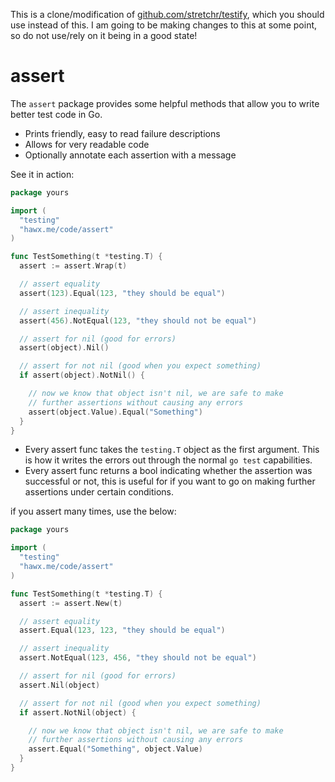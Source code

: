 This is a clone/modification of
[github.com/stretchr/testify](https://github.com/stretchr/testify), which you
should use instead of this. I am going to be making changes to this at some
point, so do not use/rely on it being in a good state!

# assert

The `assert` package provides some helpful methods that allow you to write better test code in Go.

  * Prints friendly, easy to read failure descriptions
  * Allows for very readable code
  * Optionally annotate each assertion with a message

See it in action:

```go
package yours

import (
  "testing"
  "hawx.me/code/assert"
)

func TestSomething(t *testing.T) {
  assert := assert.Wrap(t)

  // assert equality
  assert(123).Equal(123, "they should be equal")

  // assert inequality
  assert(456).NotEqual(123, "they should not be equal")

  // assert for nil (good for errors)
  assert(object).Nil()

  // assert for not nil (good when you expect something)
  if assert(object).NotNil() {

    // now we know that object isn't nil, we are safe to make
    // further assertions without causing any errors
    assert(object.Value).Equal("Something")
  }
}
```

  * Every assert func takes the `testing.T` object as the first argument.  This is how it writes the errors out through the normal `go test` capabilities.
  * Every assert func returns a bool indicating whether the assertion was successful or not, this is useful for if you want to go on making further assertions under certain conditions.

if you assert many times, use the below:

```go
package yours

import (
  "testing"
  "hawx.me/code/assert"
)

func TestSomething(t *testing.T) {
  assert := assert.New(t)

  // assert equality
  assert.Equal(123, 123, "they should be equal")

  // assert inequality
  assert.NotEqual(123, 456, "they should not be equal")

  // assert for nil (good for errors)
  assert.Nil(object)

  // assert for not nil (good when you expect something)
  if assert.NotNil(object) {

    // now we know that object isn't nil, we are safe to make
    // further assertions without causing any errors
    assert.Equal("Something", object.Value)
  }
}
```

